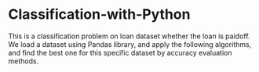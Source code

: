 # Classification-with-Python


This is a classification problem on loan dataset whether the loan is paidoff.
We load a dataset using Pandas library, and apply the following algorithms, and find the best one for this specific dataset by accuracy evaluation methods.
